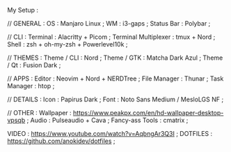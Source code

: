 My Setup :

// GENERAL :
OS : Manjaro Linux ;
WM : i3-gaps ;
Status Bar : Polybar ;

// CLI :
Terminal : Alacritty + Picom ;
Terminal Multiplexer : tmux + Nord ;
Shell : zsh + oh-my-zsh + Powerlevel10k ;

// THEMES :
Theme / CLI : Nord ;
Theme / GTK : Matcha Dark Azul ;
Theme / Qt : Fusion Dark ;

// APPS :
Editor : Neovim + Nord + NERDTree ;
File Manager : Thunar ;
Task Manager : htop ;

// DETAILS :
Icon : Papirus Dark ;
Font : Noto Sans Medium / MesloLGS NF ;

// OTHER :
Wallpaper : https://www.peakpx.com/en/hd-wallpaper-desktop-vpsqb ;
Audio : Pulseaudio + Cava ;
Fancy-ass Tools : cmatrix ;


VIDEO : https://www.youtube.com/watch?v=AqbngAr3Q3I ;
DOTFILES : https://github.com/anokidev/dotfiles ;